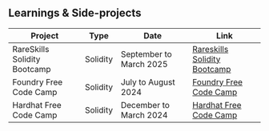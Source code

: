 ## Learnings & Side-projects

| Project                               | Type          | Date                  | Link                      |
|---------------------------------------|---------------|-----------------------|---------------------------|
| RareSkills Solidity Bootcamp          | Solidity      |September to March 2025| [Rareskills Solidity Bootcamp](https://github.com/stars/CamilleHenrotte/lists/rareskills) |
| Foundry Free Code Camp          | Solidity      |July to August 2024| [Foundry Free Code Camp](https://github.com/stars/CamilleHenrotte/lists/foundry-free-code-camp) |
| Hardhat Free Code Camp          | Solidity      |December to March 2024| [Hardhat Free Code Camp](https://github.com/stars/CamilleHenrotte/lists/hardhat-free-code-camp) |
